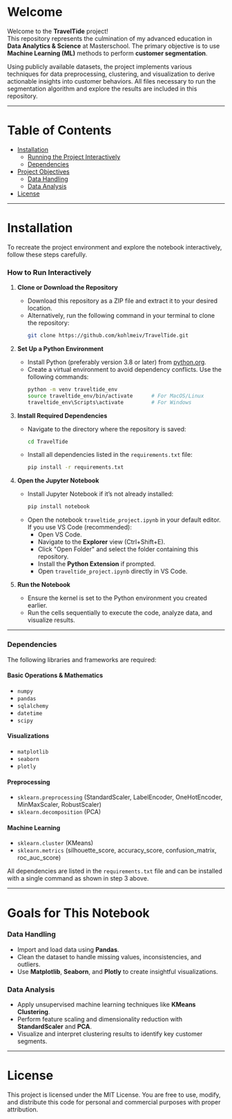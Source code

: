 # Welcome  
Welcome to the **TravelTide** project!  
This repository represents the culmination of my advanced education in **Data Analytics & Science** at Masterschool. The primary objective is to use **Machine Learning (ML)** methods to perform **customer segmentation**.  

Using publicly available datasets, the project implements various techniques for data preprocessing, clustering, and visualization to derive actionable insights into customer behaviors. All files necessary to run the segmentation algorithm and explore the results are included in this repository.  

---

# Table of Contents  
- [Installation](#installation)  
  - [Running the Project Interactively](#how-to-run-interactively)  
  - [Dependencies](#dependencies)  
- [Project Objectives](#goals-for-this-notebook)  
  - [Data Handling](#data-handling)  
  - [Data Analysis](#data-analysis)  
- [License](#license)  

---

# Installation  

To recreate the project environment and explore the notebook interactively, follow these steps carefully.  

### How to Run Interactively  

1. **Clone or Download the Repository**  
   - Download this repository as a ZIP file and extract it to your desired location.  
   - Alternatively, run the following command in your terminal to clone the repository:  
     ```bash  
     git clone https://github.com/kohlmeiv/TravelTide.git  
     ```

2. **Set Up a Python Environment**  
   - Install Python (preferably version 3.8 or later) from [python.org](https://www.python.org).  
   - Create a virtual environment to avoid dependency conflicts. Use the following commands:  
     ```bash  
     python -m venv traveltide_env  
     source traveltide_env/bin/activate      # For MacOS/Linux  
     traveltide_env\Scripts\activate         # For Windows  
     ```  

3. **Install Required Dependencies**  
   - Navigate to the directory where the repository is saved:  
     ```bash  
     cd TravelTide  
     ```  
   - Install all dependencies listed in the `requirements.txt` file:  
     ```bash  
     pip install -r requirements.txt  
     ```  

4. **Open the Jupyter Notebook**  
   - Install Jupyter Notebook if it’s not already installed:  
     ```bash  
     pip install notebook  
     ```  
   - Open the notebook `traveltide_project.ipynb` in your default editor. If you use VS Code (recommended):  
     - Open VS Code.  
     - Navigate to the **Explorer** view (Ctrl+Shift+E).  
     - Click "Open Folder" and select the folder containing this repository.  
     - Install the **Python Extension** if prompted.  
     - Open `traveltide_project.ipynb` directly in VS Code.  

5. **Run the Notebook**  
   - Ensure the kernel is set to the Python environment you created earlier.  
   - Run the cells sequentially to execute the code, analyze data, and visualize results.  

---

### Dependencies  

The following libraries and frameworks are required:  

#### **Basic Operations & Mathematics**  
- `numpy`  
- `pandas`  
- `sqlalchemy`  
- `datetime`  
- `scipy`  

#### **Visualizations**  
- `matplotlib`  
- `seaborn`  
- `plotly`  

#### **Preprocessing**  
- `sklearn.preprocessing` (StandardScaler, LabelEncoder, OneHotEncoder, MinMaxScaler, RobustScaler)  
- `sklearn.decomposition` (PCA)  

#### **Machine Learning**  
- `sklearn.cluster` (KMeans)  
- `sklearn.metrics` (silhouette_score, accuracy_score, confusion_matrix, roc_auc_score)  

All dependencies are listed in the `requirements.txt` file and can be installed with a single command as shown in step 3 above.  

---

# Goals for This Notebook  

### **Data Handling**  
- Import and load data using **Pandas**.  
- Clean the dataset to handle missing values, inconsistencies, and outliers.  
- Use **Matplotlib**, **Seaborn**, and **Plotly** to create insightful visualizations.  

### **Data Analysis**  
- Apply unsupervised machine learning techniques like **KMeans Clustering**.  
- Perform feature scaling and dimensionality reduction with **StandardScaler** and **PCA**.  
- Visualize and interpret clustering results to identify key customer segments.  

---

# License  

This project is licensed under the MIT License. You are free to use, modify, and distribute this code for personal and commercial purposes with proper attribution.  
